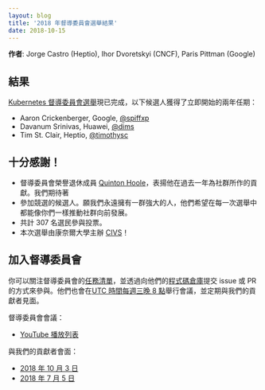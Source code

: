 ```yaml
---
layout: blog
title: '2018 年督導委員會選舉結果'
date: 2018-10-15
---
```

<!--
---
layout: blog
title: '2018 Steering Committee Election Results'
date: 2018-10-15
---
-->

<!-- **Authors**: Jorge Castro (Heptio), Ihor Dvoretskyi (CNCF), Paris Pittman (Google) -->
**作者**: Jorge Castro (Heptio), Ihor Dvoretskyi (CNCF), Paris Pittman (Google)

<!--
## Results
-->
## 結果
<!--
The [Kubernetes Steering Committee Election](https://kubernetes.io/blog/2018/09/06/2018-steering-committee-election-cycle-kicks-off/) is now complete and the following candidates came ahead to secure two year terms that start immediately:
-->
[Kubernetes 督導委員會選舉](https://kubernetes.io/blog/2018/09/06/2018-steering-committee-election-cycle-kicks-off/)現已完成，以下候選人獲得了立即開始的兩年任期：

* Aaron Crickenberger, Google, [@spiffxp](https://github.com/spiffxp)
* Davanum Srinivas, Huawei, [@dims](https://github.com/dims)
* Tim St. Clair, Heptio, [@timothysc](https://github.com/timothysc)

<!--
## Big Thanks!
-->
## 十分感謝！

<!-- 
* Steering Committee Member Emeritus [Quinton Hoole](https://github.com/quinton-hoole) for his service to the community over the past year. We look forward to
* The candidates that came forward to run for election. May we always have a strong set of people who want to push community forward like yours in every election.
* All 307 voters who cast a ballot.
* And last but not least...Cornell University for hosting [CIVS](https://civs.cs.cornell.edu/)! 
-->
* 督導委員會榮譽退休成員 [Quinton Hoole](https://github.com/quinton-hoole)，表揚他在過去一年為社群所作的貢獻。我們期待著
* 參加競選的候選人。願我們永遠擁有一群強大的人，他們希望在每一次選舉中都能像你們一樣推動社群向前發展。
* 共計 307 名選民參與投票。
* 本次選舉由康奈爾大學主辦 [CIVS](https://civs.cs.cornell.edu/)！

<!--
## Get Involved with the Steering Committee
-->
## 加入督導委員會
<!--
You can follow along to Steering Committee [backlog items](https://git.k8s.io/steering/backlog.md) and weigh in by filing an issue or creating a PR against their [repo](https://github.com/kubernetes/steering). They meet bi-weekly on [Wednesdays at 8pm UTC](https://github.com/kubernetes/steering) and regularly attend Meet Our Contributors.
-->
你可以關注督導委員會的[任務清單](https://git.k8s.io/steering/backlog.md)，並透過向他們的[程式碼倉庫](https://github.com/kubernetes/steering)提交 issue 或 PR 的方式來參與。他們也會在[UTC 時間每週三晚 8 點](https://github.com/kubernetes/steering)舉行會議，並定期與我們的貢獻者見面。

<!--
Steering Committee Meetings:
-->
督導委員會會議：

* [YouTube 播放列表](https://www.youtube.com/playlist?list=PL69nYSiGNLP1yP1B_nd9-drjoxp0Q14qM)

<!--
Meet Our Contributors Steering AMA’s: 
-->
與我們的貢獻者會面：

<!--
* [Oct  3 2018](https://youtu.be/x6Jm8p0K-IQ)
* [Sept 5 2018](https://youtu.be/UbxWV12Or58)
-->

* [2018 年 10 月 3 日](https://youtu.be/x6Jm8p0K-IQ)
* [2018 年 7 月 5 日](https://youtu.be/UbxWV12Or58)

